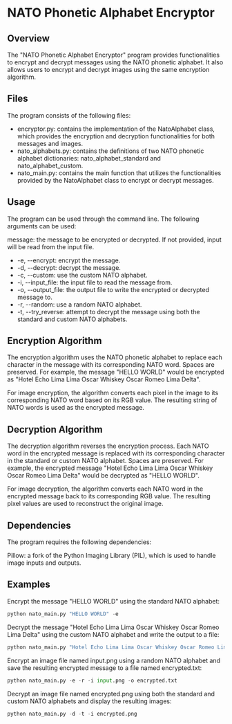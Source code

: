 # NATO Phonetic Alphabet Encryptor
## Overview
The "NATO Phonetic Alphabet Encryptor" program provides functionalities to encrypt and decrypt messages using the NATO phonetic alphabet. It also allows users to encrypt and decrypt images using the same encryption algorithm.

## Files
The program consists of the following files:

- encryptor.py: contains the implementation of the NatoAlphabet class, which provides the encryption and decryption functionalities for both messages and images.
- nato_alphabets.py: contains the definitions of two NATO phonetic alphabet dictionaries: nato_alphabet_standard and nato_alphabet_custom.
- nato_main.py: contains the main function that utilizes the functionalities provided by the NatoAlphabet class to encrypt or decrypt messages.
## Usage
The program can be used through the command line. The following arguments can be used:

message: the message to be encrypted or decrypted. If not provided, input will be read from the input file.
- -e, --encrypt: encrypt the message.
- -d, --decrypt: decrypt the message.
- -c, --custom: use the custom NATO alphabet.
- -i, --input_file: the input file to read the message from.
- -o, --output_file: the output file to write the encrypted or decrypted message to.
- -r, --random: use a random NATO alphabet.
- -t, --try_reverse: attempt to decrypt the message using both the standard and custom NATO alphabets.
## Encryption Algorithm
The encryption algorithm uses the NATO phonetic alphabet to replace each character in the message with its corresponding NATO word. Spaces are preserved. For example, the message "HELLO WORLD" would be encrypted as "Hotel Echo Lima Lima Oscar Whiskey Oscar Romeo Lima Delta".

For image encryption, the algorithm converts each pixel in the image to its corresponding NATO word based on its RGB value. The resulting string of NATO words is used as the encrypted message.

## Decryption Algorithm
The decryption algorithm reverses the encryption process. Each NATO word in the encrypted message is replaced with its corresponding character in the standard or custom NATO alphabet. Spaces are preserved. For example, the encrypted message "Hotel Echo Lima Lima Oscar Whiskey Oscar Romeo Lima Delta" would be decrypted as "HELLO WORLD".

For image decryption, the algorithm converts each NATO word in the encrypted message back to its corresponding RGB value. The resulting pixel values are used to reconstruct the original image.

## Dependencies
The program requires the following dependencies:

Pillow: a fork of the Python Imaging Library (PIL), which is used to handle image inputs and outputs.
## Examples
Encrypt the message "HELLO WORLD" using the standard NATO alphabet:
```python
python nato_main.py "HELLO WORLD" -e
```
Decrypt the message "Hotel Echo Lima Lima Oscar Whiskey Oscar Romeo Lima Delta" using the custom NATO alphabet and write the output to a file:
```python
python nato_main.py "Hotel Echo Lima Lima Oscar Whiskey Oscar Romeo Lima Delta" -d -c -o decrypted.txt
```
Encrypt an image file named input.png using a random NATO alphabet and save the resulting encrypted message to a file named encrypted.txt:
```python
python nato_main.py -e -r -i input.png -o encrypted.txt
```
Decrypt an image file named encrypted.png using both the standard and custom NATO alphabets and display the resulting images:
```python
python nato_main.py -d -t -i encrypted.png
```